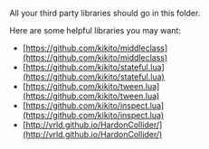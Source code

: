 All your third party libraries should go in this folder.

Here are some helpful libraries you may want:

- [https://github.com/kikito/middleclass](https://github.com/kikito/middleclass)
- [https://github.com/kikito/stateful.lua](https://github.com/kikito/stateful.lua)
- [https://github.com/kikito/tween.lua](https://github.com/kikito/tween.lua)
- [https://github.com/kikito/inspect.lua](https://github.com/kikito/inspect.lua)
- [http://vrld.github.io/HardonCollider/](http://vrld.github.io/HardonCollider/)
